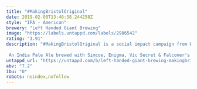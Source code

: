 ```yaml
---
title: "#MakingBristolOriginal"
date: 2019-02-08T13:46:58.244258Z
style: "IPA - American"
brewery: "Left Handed Giant Brewing"
image: "https://labels.untappd.com/labels/2986542"
rating: "3.91"
description: "#MakingBristolOriginal is a social impact campaign from Whalecake Social, a Bristol based social media agency. The first series of this campaign is all about giving indie brands of the food and drink scene a bigger voice.  An India Pale Ale brewed with Simcoe, Enigma, Vic Secret & Falconer's Flight."
untappd_url: "https://untappd.com/b/left-handed-giant-brewing-makingbristoloriginal/2986542"
abv: "7.2"
ibu: "0"
robots: noindex,nofollow
---
```

